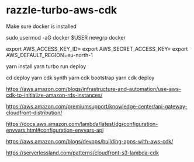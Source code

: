 # razzle-turbo-aws-cdk


Make sure docker is installed 

sudo usermod -aG docker $USER 
newgrp docker

export AWS_ACCESS_KEY_ID=
export AWS_SECRET_ACCESS_KEY=
export AWS_DEFAULT_REGION=eu-north-1

yarn install
yarn turbo run deploy

cd deploy
yarn cdk synth
yarn cdk bootstrap
yarn cdk deploy


https://aws.amazon.com/blogs/infrastructure-and-automation/use-aws-cdk-to-initialize-amazon-rds-instances/

https://aws.amazon.com/premiumsupport/knowledge-center/api-gateway-cloudfront-distribution/

https://docs.aws.amazon.com/lambda/latest/dg/configuration-envvars.html#configuration-envvars-api

https://aws.amazon.com/blogs/devops/building-apps-with-aws-cdk/

https://serverlessland.com/patterns/cloudfront-s3-lambda-cdk